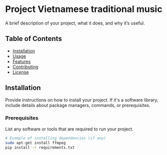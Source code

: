 # Project Vietnamese traditional music

A brief description of your project, what it does, and why it’s useful.

## Table of Contents

- [Installation](#installation)
- [Usage](#usage)
- [Features](#features)
- [Contributing](#contributing)
- [License](#license)

## Installation

Provide instructions on how to install your project. If it's a software library, include details about package managers, commands, or prerequisites.

### Prerequisites

List any software or tools that are required to run your project.

```bash
# Example of installing dependencies (if any)
sudo apt-get install ffmpeg
pip install -r requirements.txt
